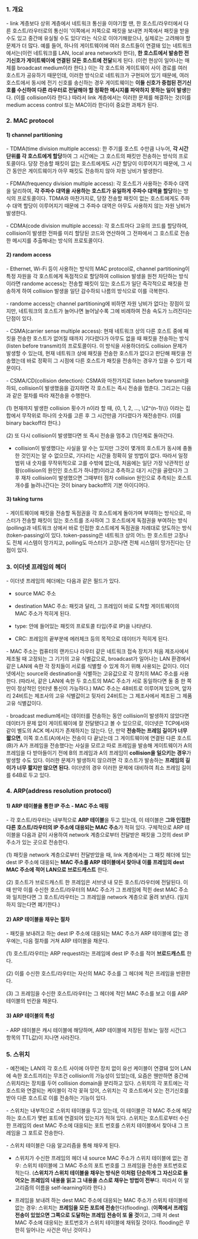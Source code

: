### 1. 개요

\- link 계층보다 상위 계층에서 네트워크 통신을 이야기할 땐, 한 호스트/라우터에서 다른 호스트/라우터로의 통신이 '이쪽에서 저쪽으로 패킷을 보내면 저쪽에서 패킷을 받을 수도 있고 중간에 유실될 수도 있다'라는 식으로 이야기해왔으나, 실제로는 고려해야 할 문제가 더 많다. 예를 들어, 하나의 게이트웨이에 여러 호스트들이 연결돼 있는 네트워크에서는(이런 네트워크를 LAN, local area network라 한다), **한 호스트에서 발송한 전기신호가 게이트웨이에 연결된 모든 호스트에 전달**되게 된다. (이런 현상이 일어나는 매체를 broadcast medium이라 한다.) 이는 각 호스트와 게이트웨이 사이 경로를 여러 호스트가 공유하기 때문인데, 이러한 방식으로 네트워크가 구현되어 있기 때문에, 여러 호스트에서 동시에 전기 신호를 송신하는 경우 게이트웨이는 **이들 신호가 중첩된 전기신호를 수신하여 다른 라우터로 전달해야 할 정확한 메시지를 파악하지 못하는 일이 발생**한다. (이를 collision이라 한다.) 따라서 link 계층에서는 이러한 문제를 해결하는 것(이를 medium access control 또는 MAC이라 한다)이 중요한 과제가 된다.


### 2. MAC protocol

#### 1) channel partitioning

\- TDMA(time division multiple access): 한 주기를 호스트 수만큼 나누어, **각 시간단위를 각 호스트에게 할당**하여 그 시간에는 그 호스트의 패킷만 전송하는 방식의 프로토콜이다. 당장 전송할 패킷이 없는 호스트에게도 시간 할당이 이루어지기 때문에, 그 시간 동안은 게이트웨이가 아무 패킷도 전송하지 않아 자원 낭비가 발생한다.

\- FDMA(frequency division multiple access): 각 호스트가 사용하는 주파수 대역을 달리하여, **각 주파수 대역을 사용하는 호스트가 유일하게 주파수 대역을 할당**하는 방식의 프로토콜이다. TDMA와 마찬가지로, 당장 전송할 패킷이 없는 호스트에게도 주파수 대역 할당이 이루어지기 때문에 그 주파수 대역은 아무도 사용하지 않는 자원 낭비가 발생한다.

\- CDMA(code division multiple access): 각 호스트마다 고유의 코드를 할당하여, collision이 발생한 전파를 미리 할당된 코드와 연산하여 그 전파에서 그 호스트로 전송한 메시지를 추출해내는 방식의 프로토콜이다.

#### 2) random access

\- Ethernet, Wi-Fi 등이 사용하는 방식의 MAC protocol로, channel partitioning이 특정 자원을 각 호스트에게 독점적으로 할당하여 collision 발생을 원천 차단하는 방식이라면 randome access는 전송할 패킷이 있는 호스트가 일단 즉각적으로 패킷을 전송하게 하여 collision 발생을 일단 감수하되 나름의 방식으로 이를 극복한다.

\- randome access는 channel partitioning에 비하면 자원 낭비가 없다는 장점이 있지만, 네트워크의 호스트가 늘어나면 늘어날수록 그에 비례하여 전송 속도가 느려진다는 단점이 있다.

\- CSMA(carrier sense multiple access): 현재 네트워크 상의 다른 호스트 중에 패킷을 전송한 호스트가 없어질 때까지 기다렸다가 아무도 없을 때 패킷을 전송하는 방식(listen before transmit)의 프로토콜이다. 이 방식을 사용하더라도 collision 문제가 발생할 수 있는데, 현재 네트워크 상에 패킷을 전송한 호스트가 없다고 판단해 패킷을 전송했는데 바로 정확히 그 시점에 다른 호스트가 패킷을 전송하는 경우가 있을 수 있기 때문이다. 

\- CSMA/CD(collision detection): CSMA와 마찬가지로 listen before transmit을 하되, collision이 발생했음을 감지하면 각 호스트는 즉시 전송을 멈춘다. 그리고는 다음과 같은 절차를 따라 재전송을 수행한다.

(1) 현재까지 발생한 collision 횟수가 n이라 할 때, {0, 1, 2, ..., \\(2^(n-1)\\)} 이라는 집합에서 무작위로 하나의 숫자를 고른 후 그 시간만큼 기다렸다가 재전송한다. (이를 binary backoff라 한다.)

(2) 또 다시 collision이 발생했다면 또 즉시 전송을 멈추고 (1)단계로 돌아간다.

- collision이 발생했다는 사실을 알 수는 있지만 그것이 몇개의 호스트가 동시에 충돌한 것인지는 알 수 없으므로, 기다리는 시간을 정확히 알 방법이 없다. 따라서 일정 범위 내 숫자를 무작위적으로 고를 수밖에 없는데, 처음에는 일단 가장 낙관적인 상황(collision의 원인인 호스트가 하나뿐)이라고 추측하고 대기 시간을 골랐다가 그 후 재차 collision이 발생했으면 그때부터 점차 collision 원인으로 추측되는 호스트 개수를 늘려나간다는 것이 binary backoff의 기본 아이디어다.


#### 3) taking turns

\- 게이트웨이에 패킷을 전송할 독점권을 각 호스트에게 돌아가며 부여하는 방식으로, 마스터가 전송할 패킷이 있는 호스트를 조사하여 그 호스트에게 독점권을 부여하는 방식(polling)과 네트워크 상에서 바로 인접한 호스트에게 독점권을 차례대로 양도하는 방식(token-passing)이 있다. token-passing은 네트워크 상의 어느 한 호스트만 고장나도 전체 시스템이 망가지고, polling도 마스터가 고장나면 전체 시스템이 망가진다는 단점이 있다.




### 3. 이더넷 프레임의 헤더

\- 이더넷 프레임의 헤더에는 다음과 같은 필드가 있다.

- source MAC 주소

- destination MAC 주소: 패킷과 달리, 그 프레임이 바로 도착할 게이트웨이의 MAC 주소가 적히게 된다.

- type: 안에 들어있는 패킷의 프로토콜 타입(주로 IP)을 나타낸다.

- CRC: 프레임의 끝부분에 에러체크 등의 목적으로 데이터가 적히게 된다.


\- MAC 주소는 컴퓨터의 랜카드나 라우터 같은 네트워크 접속 장치가 처음 제조사에서 제조될 때 고정되는 그 기기의 고유 식별값으로, broadcast가 일어나는 LAN 환경에서 같은 LAN에 속한 각 장치들이 서로를 식별할 수 있게 하기 위해 사용되는 값이다. 이더넷에서는 source와 destination을 식별하는 고유값으로 각 장치의 MAC 주소를 사용한다. (따라서, 같은 LAN에 속한 두 호스트의 MAC 주소가 서로 동일하다면 둘 중 한 쪽만이 정상적인 인터넷 통신이 가능하다.) MAC 주소는 48비트로 이루어져 있으며, 앞자리 24비트는 제조사의 고유 식별값이고 뒷자리 24비트는 그 제조사에서 제조된 그 제품 고유 식별값이다.



\- broadcast medium에서는 데이터를 전송하는 동안 collision이 발생하지 않았다면 데이터가 문제 없이 게이트웨이에 잘 전달됐다고 볼 수 있으므로, 이더넷은 TCP에서와 같이 별도의 ACK 메시지가 존재하지는 않는다. 단, 만약 **전송하는 프레임 길이가 너무 짧으면**, 이쪽 호스트(A)에서는 전송이 다 끝났는데 그 게이트웨이에 연결된 다른 호스트(B)가 A가 프레임을 전송했다는 사실을 모르고 따로 프레임을 발송해 게이트웨이가 A의 프레임을 다 받아들이기 전에 B의 프레임과 A의 프레임이 **collision을 일으키는 경우**가 발생할 수도 있다. 이러한 문제가 발생하지 않으려면 각 호스트가 발송하는 **프레임의 길이가 너무 짧지만 않으면 된다.** 이더넷의 경우 이러한 문제에 대비하여 최소 프레임 길이를 64B로 두고 있다.




### 4. ARP(address resolution protocol)


#### 1) ARP 테이블을 통한 IP 주소 - MAC 주소 매핑


\- 각 호스트/라우터는 내부적으로 **ARP 테이블**을 두고 있는데, 이 테이블은 **그와 인접한 다른 호스트/라우터의 IP 주소에 대응되는 MAC 주소**가 적혀 있다. 구체적으로 ARP 테이블을 다음과 같이 사용하여 network 계층으로부터 전달받은 패킷을 그것의 dest IP 주소가 있는 곳으로 전송한다.

(1) 패킷을 network 계층으로부터 전달받았을 때, link 계층에서는 그 패킷 헤더에 있는 dest IP 주소에 대응되는 **MAC 주소를 ARP 테이블에서 찾아내 이를 프레임의 dest MAC 주소에 적어 LAN으로 브로드캐스트** 한다. 

(2) 호스트가 브로드캐스트 한 프레임은 서브넷 내 모든 호스트/라우터에 전달된다. 이때 만약 이를 수신한 호스트/라우터의 MAC 주소가 그 프레임에 적힌 dest MAC 주소와 일치한다면 그 호스트/라우터는 그 프레임을 network 계층으로 올려 보낸다. (일치하지 않는다면 폐기한다.)


#### 2) ARP 테이블을 채우는 절차

\- 패킷을 보내려고 하는 dest IP 주소에 대응되는 MAC 주소가 ARP 테이블에 없는 경우에는, 다음 절차를 거쳐 ARP 테이블을 채운다.

(1) 호스트/라우터는 ARP request라는 프레임에 dest IP 주소를 적어 **브로드캐스트** 한다. 

(2) 이를 수신한 호스트/라우터는 자신의 MAC 주소를 그 헤더에 적은 프레임을 반환한다. 

(3) 그 프레임을 수신한 호스트/라우터는 그 헤더에 적인 MAC 주소를 보고 이를 ARP 테이블의 빈칸을 채운다.

#### 3) ARP 테이블의 특성

\- ARP 테이블은 캐시 테이블에 해당하며, ARP 테이블에 저장된 정보는 일정 시간(그 항목의 TTL값)이 지나면 사라진다.



### 5. 스위치

\- 예전에는 LAN의 각 호스트 사이에 아무런 장치 없이 유선 케이블이 연결돼 있어 LAN에 속한 호스트끼리는 무조건 collision의 가능성이 있었는데, 요즘은 웬만하면 중간에 스위치라는 장치를 두어 collision domain을 분리하고 있다. 스위치의 각 포트에는 각 호스트와 연결되는 케이블이 각각 꽂혀 있어, 스위치는 각 호스트에서 오는 전기신호를 받아 다른 호스트로 이를 전송하는 기능이 있다.

\- 스위치는 내부적으로 스위치 테이블을 두고 있는데, 이 테이블은 각 MAC 주소에 해당하는 호스트가 몇번 포트에 연결되어 있는지가 적혀 있다. 스위치는 호스트로부터 수신한 프레임의 dest MAC 주소에 대응되는 포트 번호를 스위치 테이블에서 찾아내 그 프레임을 그 포트로 전송한다.

\- 스위치 테이블은 다음 알고리즘을 통해 채우게 된다.

- 스위치가 수신한 프레임의 헤더 내 source MAC 주소가 스위치 테이블에 없는 경우: 스위치 테이블에 그 MAC 주소의 포트 번호를 그 프레임을 전송한 포트번호로 적는다. (**스위치가 스위치 테이블을 채우는 방식은 이처럼 단순하게 그 자신으로 들어오는 프레임의 내용을 읽고 그 내용을 스스로 채우는 방법이 전부**다. 따라서 이 알고리즘의 이름을 self-learning이라 한다.)

- 프레임을 보내려 하는 dest MAC 주소에 대응되는 MAC 주소가 스위치 테이블에 없는 경우: 스위치는 **프레임을 모든 포트에 전송**한다(flooding). (**이쪽에서 프레임 전송이 있었으면 그쪽으로 도달하는 프레임 전송이 또 올 것**이고, 그때 저 dest MAC 주소에 대응되는 포트번호가 스위치 테이블에 채워질 것이다. flooding은 무한히 일어나는 사건은 아닌 것이다.)

